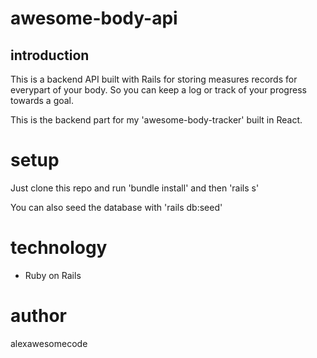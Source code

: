 # awesome-body-api


## introduction

This is a backend API built with Rails for storing measures records for everypart of your body. So you can keep a log or track of your progress towards a goal.

This is the backend part for my 'awesome-body-tracker' built in React.

# setup

Just clone this repo and run 'bundle install' and then 'rails s'

You can also seed the database with 'rails db:seed'

# technology

- Ruby on Rails


# author

alexawesomecode
